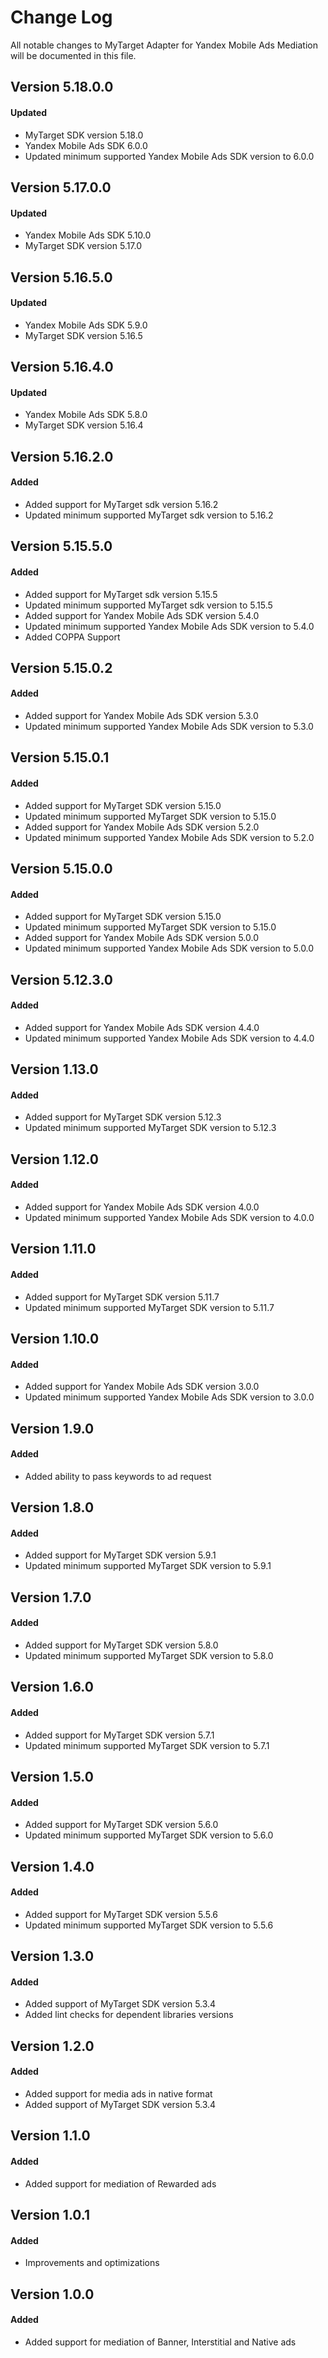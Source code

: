 # Change Log
All notable changes to MyTarget Adapter for Yandex Mobile Ads Mediation will be documented in this file.

## Version 5.18.0.0

#### Updated
* MyTarget SDK version 5.18.0
* Yandex Mobile Ads SDK 6.0.0
* Updated minimum supported Yandex Mobile Ads SDK version to 6.0.0

## Version 5.17.0.0

#### Updated
* Yandex Mobile Ads SDK 5.10.0
* MyTarget SDK version 5.17.0

## Version 5.16.5.0

#### Updated
* Yandex Mobile Ads SDK 5.9.0
* MyTarget SDK version 5.16.5

## Version 5.16.4.0

#### Updated
* Yandex Mobile Ads SDK 5.8.0
* MyTarget SDK version 5.16.4

## Version 5.16.2.0

#### Added
* Added support for MyTarget sdk version 5.16.2
* Updated minimum supported MyTarget sdk version to 5.16.2

## Version 5.15.5.0

#### Added
* Added support for MyTarget sdk version 5.15.5
* Updated minimum supported MyTarget sdk version to 5.15.5
* Added support for Yandex Mobile Ads SDK version 5.4.0
* Updated minimum supported Yandex Mobile Ads SDK version to 5.4.0
* Added COPPA Support

## Version 5.15.0.2

#### Added
* Added support for Yandex Mobile Ads SDK version 5.3.0
* Updated minimum supported Yandex Mobile Ads SDK version to 5.3.0

## Version 5.15.0.1

#### Added
* Added support for MyTarget SDK version 5.15.0
* Updated minimum supported MyTarget SDK version to 5.15.0
* Added support for Yandex Mobile Ads SDK version 5.2.0
* Updated minimum supported Yandex Mobile Ads SDK version to 5.2.0

## Version 5.15.0.0

#### Added
* Added support for MyTarget SDK version 5.15.0
* Updated minimum supported MyTarget SDK version to 5.15.0
* Added support for Yandex Mobile Ads SDK version 5.0.0
* Updated minimum supported Yandex Mobile Ads SDK version to 5.0.0

## Version 5.12.3.0

#### Added
* Added support for Yandex Mobile Ads SDK version 4.4.0
* Updated minimum supported Yandex Mobile Ads SDK version to 4.4.0

## Version 1.13.0

#### Added
* Added support for MyTarget SDK version 5.12.3
* Updated minimum supported MyTarget SDK version to 5.12.3

## Version 1.12.0

#### Added
* Added support for Yandex Mobile Ads SDK version 4.0.0
* Updated minimum supported Yandex Mobile Ads SDK version to 4.0.0

## Version 1.11.0

#### Added
* Added support for MyTarget SDK version 5.11.7
* Updated minimum supported MyTarget SDK version to 5.11.7

## Version 1.10.0

#### Added
* Added support for Yandex Mobile Ads SDK version 3.0.0
* Updated minimum supported Yandex Mobile Ads SDK version to 3.0.0

## Version 1.9.0

#### Added
* Added ability to pass keywords to ad request

## Version 1.8.0

#### Added
* Added support for MyTarget SDK version 5.9.1
* Updated minimum supported MyTarget SDK version to 5.9.1

## Version 1.7.0

#### Added
* Added support for MyTarget SDK version 5.8.0
* Updated minimum supported MyTarget SDK version to 5.8.0

## Version 1.6.0

#### Added
* Added support for MyTarget SDK version 5.7.1
* Updated minimum supported MyTarget SDK version to 5.7.1

## Version 1.5.0

#### Added
* Added support for MyTarget SDK version 5.6.0
* Updated minimum supported MyTarget SDK version to 5.6.0

## Version 1.4.0

#### Added
* Added support for MyTarget SDK version 5.5.6
* Updated minimum supported MyTarget SDK version to 5.5.6

## Version 1.3.0

#### Added
* Added support of MyTarget SDK version 5.3.4
* Added lint checks for dependent libraries versions

## Version 1.2.0

#### Added
* Added support for media ads in native format
* Added support of MyTarget SDK version 5.3.4

## Version 1.1.0

#### Added
* Added support for mediation of Rewarded ads

## Version 1.0.1

#### Added
* Improvements and optimizations

## Version 1.0.0

#### Added
* Added support for mediation of Banner, Interstitial and Native ads
